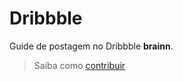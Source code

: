 # Dribbble 


Guide de postagem no Dribbble **brainn**.

> Saiba como [contribuir](https://github.com/brainn-co/guides/blob/master/CONTRIB.md)
